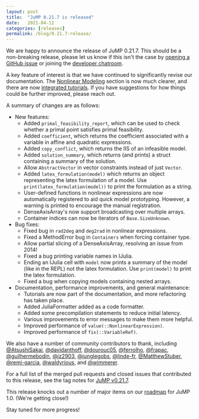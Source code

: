 ```yaml
---
layout: post
title:  "JuMP 0.21.7 is released"
date:   2021-04-12
categories: [releases]
permalink: /blog/0.21.7-release/
---
```


We are happy to announce the release of JuMP 0.21.7. This should be a
non-breaking release, please let us know if this isn't the case by
[opening a GitHub issue](https://github.com/jump-dev/JuMP.jl/issues/new/choose)
or joining the [developer chatroom](/chatroom).

A key feature of interest is that we have continued to significantly revise our
documentation. The [Nonlinear Modeling](https://jump.dev/JuMP.jl/v0.21.7/manual/nlp/#Nonlinear-Modeling)
section is now much clearer, and there are now [integrated tutorials](https://jump.dev/JuMP.jl/v0.21.7/tutorials/Getting%20started/an_introduction_to_julia/).
If you have suggestions for how things could be further improved, please reach
out.

A summary of changes are as follows:

- New features:
  * Added `primal_feasibility_report`, which can be used to check whether a
    primal point satisfies primal feasibility.
  * Added `coefficient`, which returns the coefficient associated with a
    variable in affine and quadratic expressions.
  * Added `copy_conflict`, which returns the IIS of an infeasible model.
  * Added `solution_summary`, which returns (and prints) a struct containing a
    summary of the solution.
  * Allow `AbstractVector` in vector constraints instead of just `Vector`.
  * Added `latex_formulation(model)` which returns an object representing the
    latex formulation of a model. Use `print(latex_formulation(model))` to print
    the formulation as a string.
  * User-defined functions in nonlinear expressions are now automatically
    registered to aid quick model prototyping. However, a warning is printed to
    encourage the manual registration.
  * DenseAxisArray's now support broadcasting over multiple arrays.
  * Container indices can now be iterators of `Base.SizeUnknown`.
- Bug fixes:
  * Fixed bug in `rad2deg` and `deg2rad` in nonlinear expressions.
  * Fixed a MethodError bug in `Containers` when forcing container type.
  * Allow partial slicing of a DenseAxisArray, resolving an issue from 2014!
  * Fixed a bug printing variable names in IJulia.
  * Ending an IJulia cell with `model` now prints a summary of the model (like
    in the REPL) not the latex formulation. Use `print(model)` to print the latex
    formulation.
  * Fixed a bug when copying models containing nested arrays.
- Documentation, performance improvements, and general maintenance:
  * Tutorials are now part of the documentation, and more refactoring has taken
    place.
  * Added JuliaFormatter added as a code formatter.
  * Added some precompilation statements to reduce initial latency.
  * Various improvements to error messages to make them more helpful.
  * Improved performance of `value(::NonlinearExpression)`.
  * Improved performance of `fix(::VariableRef)`.

We also have a number of community contributors to thank, including
[@AtsushiSakai](https://github.com/AtsushiSakai),
[@davidanthoff](https://github/com/davidanthoff),
[@dourouc05](https://github.com/dourouc05),
[@ferrolho](https://github/com/ferrolho),
[@frapac](https://github/com/frapac),
[@guilhermebodin](https://github.com/guilhermebodin),
[@jz2903](https://github.com/jz2903),
[@junglegobs](https://github/com/junglegobs),
[@linde-fr](https://github.com/linde-fr),
[@MatthewStuber](https://github.com/MatthewStuber),
[@remi-garcia](https://github/com/remi-garcia),
[@waldyrious](https://github.com/waldyrious), and
[@wimmerer](https://github.com/wimmerer).

For a full list of the merged pull requests and closed issues that contributed
to this release, see the tag notes for [JuMP v0.21.7](https://github.com/jump-dev/JuMP.jl/releases/tag/v0.21.7).

This release knocks out a number of major items on our
[roadmap](https://jump.dev/JuMP.jl/v0.21.7/developers/roadmap/) for JuMP 1.0.
(We're getting close!)

Stay tuned for more progress!
